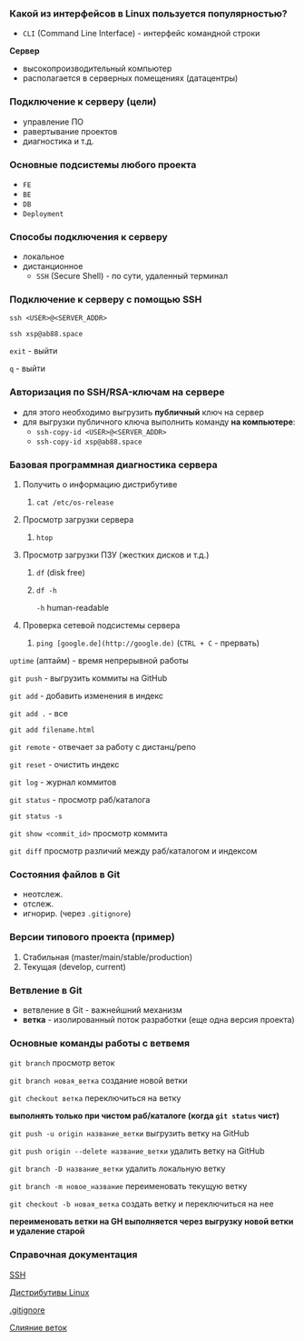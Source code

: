 ### Какой из интерфейсов в Linux пользуется популярностью?

- `CLI` (Command Line Interface) - интерфейс командной строки

**Сервер**

- высокопроизводительный компьютер
- располагается в серверных помещениях (датацентры)

### Подключение к серверу (цели)

- управление ПО
- равертывание проектов
- диагностика и т.д.

### Основные подсистемы любого проекта

- `FE`
- `BE`
- `DB`
- `Deployment`

### Способы подключения к серверу

- локальное
- дистанционное
    - `SSH` (Secure Shell) - по сути, удаленный терминал
    

### Подключение к серверу с помощью SSH

`ssh <USER>@<SERVER_ADDR>`

`ssh xsp@ab88.space`

`exit` - выйти

`q` - выйти

### Авторизация по SSH/RSA-ключам на сервере

- для этого необходимо выгрузить **публичный** ключ на сервер
- для выгрузки публичного ключа выполнить команду **на компьютере**:
    - `ssh-copy-id <USER>@<SERVER_ADDR>`
    - `ssh-copy-id xsp@ab88.space`

### Базовая программная диагностика сервера

1. Получить о информацию дистрибутиве
    1. `cat /etc/os-release`
2. Просмотр загрузки сервера
    1. `htop`
3. Просмотр загрузки ПЗУ (жестких дисков и т.д.)
    1. `df` (disk free)
    2. `df -h`
        
        `-h` human-readable
        
4. Проверка сетевой подсистемы сервера
    1. `ping [google.de](http://google.de)` (`CTRL + C` - прервать)

`uptime` (аптайм) - время непрерывной работы

`git push` - выгрузить коммиты на GitHub

`git add` - добавить изменения в индекс

`git add .`  - все

`git add filename.html`

`git remote` - отвечает за работу с дистанц/репо

`git reset` - очистить индекс

`git log` - журнал коммитов

`git status` - просмотр раб/каталога

`git status -s`

`git show <commit_id>` просмотр коммита

`git diff` просмотр различий между раб/каталогом и индексом

### Состояния файлов в Git

- неотслеж.
- отслеж.
- игнорир. (через `.gitignore`)

### **Версии типового проекта (пример)**

1. Стабильная (master/main/stable/production)
2. Текущая (develop, current)

### Ветвление в Git

- ветвление в Git - важнейшний механизм
- **ветка** - изолированный поток разработки (еще одна версия проекта)

### Основные команды работы с ветвемя

`git branch` просмотр веток

`git branch новая_ветка` создание новой ветки

`git checkout ветка` переключиться на ветку

**выполнять только при чистом раб/каталоге (когда `git status` чист)**

`git push -u origin название_ветки` выгрузить ветку на GitHub

`git push origin --delete название_ветки` удалить ветку на GitHub

`git branch -D название_ветки` удалить локальную ветку

`git branch -m новое_название` переименовать текущую ветку

`git checkout -b новая_ветка` создать ветку и переключиться на нее 

**переименовать ветки на GH выполняется через выгрузку новой ветки и удаление старой**


### Справочная документация

[SSH](https://ru.wikipedia.org/wiki/SSH)

[Дистрибутивы Linux](https://ru.wikipedia.org/wiki/%D0%94%D0%B8%D1%81%D1%82%D1%80%D0%B8%D0%B1%D1%83%D1%82%D0%B8%D0%B2_Linux)

[.gitignore](https://www.atlassian.com/git/tutorials/saving-changes/gitignore)

[Слияние веток](https://www.atlassian.com/ru/git/tutorials/using-branches/git-merge)